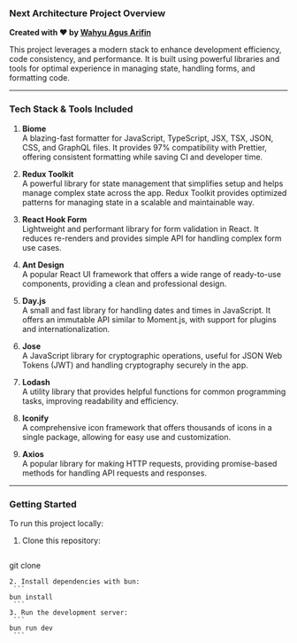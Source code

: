 ### Next Architecture Project Overview

**Created with ❤️ by [Wahyu Agus Arifin](https://github.com/itpohgero)**

This project leverages a modern stack to enhance development efficiency, code consistency, and performance. It is built using powerful libraries and tools for optimal experience in managing state, handling forms, and formatting code.

---

### Tech Stack & Tools Included

1. **Biome**  
   A blazing-fast formatter for JavaScript, TypeScript, JSX, TSX, JSON, CSS, and GraphQL files. It provides 97% compatibility with Prettier, offering consistent formatting while saving CI and developer time.

2. **Redux Toolkit**  
   A powerful library for state management that simplifies setup and helps manage complex state across the app. Redux Toolkit provides optimized patterns for managing state in a scalable and maintainable way.

3. **React Hook Form**  
   Lightweight and performant library for form validation in React. It reduces re-renders and provides simple API for handling complex form use cases.

4. **Ant Design**  
   A popular React UI framework that offers a wide range of ready-to-use components, providing a clean and professional design.

5. **Day.js**  
   A small and fast library for handling dates and times in JavaScript. It offers an immutable API similar to Moment.js, with support for plugins and internationalization.

6. **Jose**  
   A JavaScript library for cryptographic operations, useful for JSON Web Tokens (JWT) and handling cryptography securely in the app.

7. **Lodash**  
   A utility library that provides helpful functions for common programming tasks, improving readability and efficiency.

8. **Iconify**  
   A comprehensive icon framework that offers thousands of icons in a single package, allowing for easy use and customization.

9. **Axios**  
   A popular library for making HTTP requests, providing promise-based methods for handling API requests and responses.

---

### Getting Started

To run this project locally:

1. Clone this repository:
   ```
git clone <repository-url>
   ```
2. Install dependencies with bun:
    ```
bun install
    ```
3. Run the development server:
    ```
bun run dev
    ```
